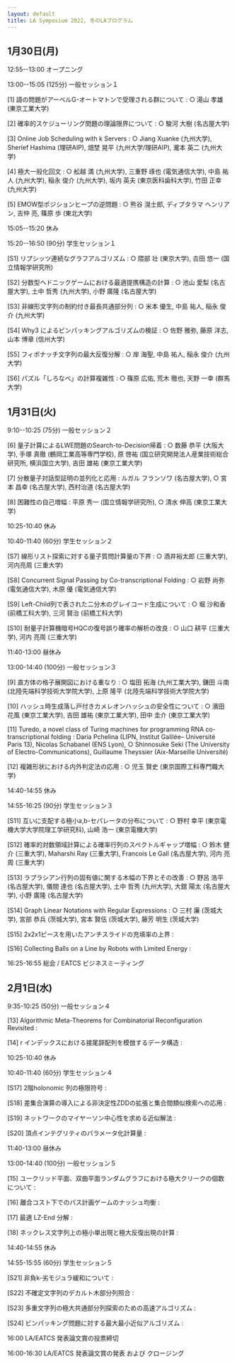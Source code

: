```yaml
---
layout: default
title: LA Symposium 2022, 冬のLAプログラム
---
```


 

1月30日(月)
--------
12:55--13:00 オープニング

13:00--15:05 (125分) 一般セッション１

[1] 語の問題がアーベルG-オートマトンで受理される群について
: ○ 湯山 孝雄 (東京工業大学)

[2] 確率的スケジューリング問題の理論限界について
: ○ 駿河 大樹 (名古屋大学)

[3] Online Job Scheduling with k Servers
: ○ Jiang Xuanke (九州大学), Sherief Hashima (理研AIP), 畑埜 晃平 (九州大学/理研AIP), 瀧本 英二 (九州大学)

[4] 極大一般化回文
: ○ 舩越 満 (九州大学), 三重野 琢也 (電気通信大学), 中島 祐人 (九州大学), 稲永 俊介 (九州大学), 坂内 英夫 (東京医科歯科大学), 竹田 正幸 (九州大学)

[5] EMOW型ポジションヒープの逆問題
: ○ 熊谷 滉士郎, ディプタラマ ヘンリアン, 吉仲 亮, 篠原 歩 (東北大学)

15:05--15:20 休み

15:20--16:50 (90分) 学生セッション１

[S1] リプシッツ連続なグラフアルゴリズム
: ○ 隈部 壮 (東京大学), 𠮷田 悠一 (国立情報学研究所)

[S2] 分数型ヘドニックゲームにおける最適提携構造の計算
: ○ 池山 愛梨 (名古屋大学), 土中 哲秀 (九州大学), 小野 廣隆 (名古屋大学)

[S3] 非線形文字列の制約付き最長共通部分列
: ○ 米本 優生, 中島 祐人, 稲永 俊介 (九州大学)

[S4] Why3 によるビンパッキングアルゴリズムの検証
: ○ 佐野 雅弥, 藤原 洋志, 山本 博章 (信州大学)

[S5] フィボナッチ文字列の最大反復分解
: ○ 岸 海聖, 中島 祐人, 稲永 俊介 (九州大学)

[S6] パズル「しろなべ」の計算複雑性
: ○ 篠原 広佑, 荒木 徹也, 天野 一幸 (群馬大学)


1月31日(火)
--------
9:10--10:25 (75分) 一般セッション２

[6] 量子計算によるLWE問題のSearch-to-Decision帰着
: ○ 数藤 恭平	(大阪大学),	手塚 真徹 (鶴岡工業高等専門学校),	原 啓祐	(国立研究開発法人産業技術総合研究所, 横浜国立大学), 吉田 雄祐	(東京工業大学)

[7] 分散量子対話型証明の並列化と応用
: ルガル フランソワ	(名古屋大学),	○ 宮本 昌幸	(名古屋大学),	西村治道	(名古屋大学)

[8] 困難性の自己増幅
: 平原 秀一	(国立情報学研究所),	○ 清水 伸高	(東京工業大学)

10:25-10:40 休み

10:40-11:40 (60分) 学生セッション２

[S7] 線形リスト探索に対する量子質問計算量の下界
: ○ 酒井裕太郎	(三重大学),	河内亮周	(三重大学)

[S8] Concurrent Signal Passing by Co-transcriptional Folding
: ○ 岩野 尚弥	(電気通信大学),	木原 優	(電気通信大学)

[S9] Left-Child列で表された二分木のグレイコード生成について
: ○ 堀 沙和香	(前橋工科大学),	三河 賢治	(前橋工科大学)

[S10] 耐量子計算機暗号HQCの復号誤り確率の解析の改良
: ○ 山口 耕平	(三重大学),	河内 亮周	(三重大学)

11:40-13:00 昼休み

13:00-14:40 (100分) 一般セッション３

[9] 直方体の格子展開図における重なり
: ○ 塩田 拓海	(九州工業大学), 鎌田 斗南 (北陸先端科学技術大学院大学),	上原 隆平	(北陸先端科学技術大学院大学)

[10] ハッシュ時生成落し戸付きカメレオンハッシュの安全性について
: ○ 濱田 花風	(東京工業大学),	吉田 雄祐	(東京工業大学),	田中 圭介	(東京工業大学)

[11] Turedo, a novel class of Turing machines for programming RNA co-transcriptional folding
: Daria Pchelina	(LIPN, Institut Galilée– Université Paris 13), Nicolas Schabanel	(ENS Lyon), ○ Shinnosuke Seki (The University of Electro-Communications), Guillaume Theyssier	(Aix-Marseille Université)

[12] 複雑形状における内外判定法の応用
: ○ 児玉 賢史	(東京国際工科専門職大学)

14:40-14:55 休み

14:55-16:25 (90分) 学生セッション３

[S11] 互いに支配する極小a,b-セパレータの分布について
: ○ 野村 幸平	(東京電機大学大学院理工学研究科), 山崎 浩一	(東京電機大学)

[S12] 確率的対数領域計算による確率行列のスペクトルギャップ増幅
: ○ 鈴木 健介	(三重大学),	Maharshi Ray	(三重大学),	Francois Le Gall	(名古屋大学), 河内 亮周	(三重大学)

[S13] ラプラシアン行列の固有値に関する木幅の下界とその改善
: ○ 野呂 浩平	(名古屋大学), 儀間 達也	(名古屋大学),	土中 哲秀	(九州大学),	大舘 陽太	(名古屋大学),	小野 廣隆	(名古屋大学)

[S14] Graph Linear Notations with Regular Expressions
: ○ 三村 廉	(茨城大学), 宮部 恭兵	(茨城大学),	宮本 賢伍	(茨城大学),	藤芳 明生 (茨城大学)

[S15] 2x2x1ピースを用いたアンチスライドの充填率の上界
:

[S16] Collecting Balls on a Line by Robots with Limited Energy
:

16:25-16:55 総会 / EATCS ビジネスミーティング


2月1日(水)
--------
9:35-10:25 (50分) 一般セッション４

[13] Algorithmic Meta-Theorems for Combinatorial Reconfiguration Revisited
: 

[14] r インデックスにおける接尾辞配列を模倣するデータ構造
: 

10:25-10:40 休み

10:40-11:40 (60分) 学生セッション４

[S17] 2階holonomic 列の極限符号
:

[S18] 差集合演算の導入による非決定性ZDDの拡張と集合間類似検索への応用
: 

[S19] ネットワークのマイヤーソン中心性を求める近似解法
: 

[S20] 頂点インテグリティのパラメータ化計算量
: 

11:40-13:00 昼休み

13:00-14:40 (100分) 一般セッション５

[15] ユークリッド平面、双曲平面ランダムグラフにおける極大クリークの個数について
: 

[16] 離合コスト下でのパス計画ゲームのナッシュ均衡
: 

[17] 最適 LZ-End 分解
: 

[18] ネックレス文字列上の極小単出現と極大反復出現の計算
: 

14:40-14:55 休み

14:55-15:55 (60分) 学生セッション５

[S21] 非負k-劣モジュラ緩和について
:

[S22] 不確定文字列のデカルト木部分列照合
:

[S23] 多重文字列の極大共通部分列探索のための高速アルゴリズム
:

[S24] ビンパッキング問題に対する最大最小近似アルゴリズム
:

16:00 LA/EATCS 発表論文賞の投票締切

16:00-16:30 LA/EATCS 発表論文賞の発表 および クロージング
